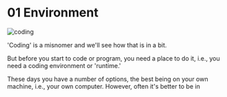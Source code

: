 # 01 Environment

![coding](coding.png)

'Coding' is a misnomer and we'll see how that is in a bit.

But before you start to code or program, you need a place to do it, i.e., you need a coding environment or 'runtime.'

These days you have a number of options, the best being on your own machine, i.e., your own computer.  However, often it's better to be in




